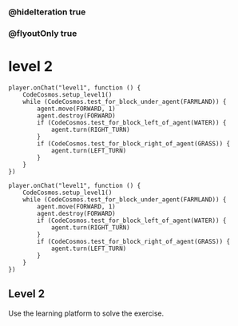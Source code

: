 ### @hideIteration true
### @flyoutOnly true
# level 2
```blocks
player.onChat("level1", function () {
    CodeCosmos.setup_level1()
    while (CodeCosmos.test_for_block_under_agent(FARMLAND)) {
        agent.move(FORWARD, 1)
        agent.destroy(FORWARD)
        if (CodeCosmos.test_for_block_left_of_agent(WATER)) {
            agent.turn(RIGHT_TURN)
        }
        if (CodeCosmos.test_for_block_right_of_agent(GRASS)) {
            agent.turn(LEFT_TURN)
        }
    }
})
```

```template
player.onChat("level1", function () {
    CodeCosmos.setup_level1()
    while (CodeCosmos.test_for_block_under_agent(FARMLAND)) {
        agent.move(FORWARD, 1)
        agent.destroy(FORWARD)
        if (CodeCosmos.test_for_block_left_of_agent(WATER)) {
            agent.turn(RIGHT_TURN)
        }
        if (CodeCosmos.test_for_block_right_of_agent(GRASS)) {
            agent.turn(LEFT_TURN)
        }
    }
})
```

## Level 2

Use the learning platform to solve the exercise.

